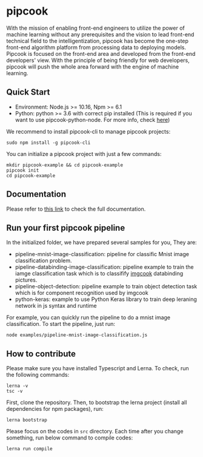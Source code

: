 # pipcook

With the mission of enabling front-end engineers to utilize the power of machine learning without any prerequisites and the vision to lead front-end technical field to the intelligentization, pipcook has become the one-step front-end algorithm platform from processing data to deploying models. Pipcook is focused on the front-end area and developed from the front-end developers' view. With the principle of being friendly for web developers, pipcook will push the whole area forward with the engine of machine learning.

## Quick Start

- Environment: Node.js >= 10.16, Npm >= 6.1
- Python: python >= 3.6 with correct pip installed (This is required if you want to use pipcook-python-node. For more info, check [here](https://github.com/alibaba/pipcook/wiki/%E6%83%B3%E8%A6%81%E4%BD%BF%E7%94%A8python%EF%BC%9F))

We recommend to install pipcook-cli to manage pipcook projects:
```
sudo npm install -g pipcook-cli
```

You can initialize a pipcook project with just a few commands:
```
mkdir pipcook-example && cd pipcook-example
pipcook init
cd pipcook-example
```

## Documentation

Please refer to [this link](https://github.com/alibaba/pipcook/wiki/Pipcook-%E6%98%AF%E4%BB%80%E4%B9%88%EF%BC%9F) to check the full documentation.


## Run your first pipcook pipeline
In the initialized folder, we have prepared several samples for you, They are:

- pipeline-mnist-image-classification: pipeline for classific Mnist image classification problem.
- pipeline-databinding-image-classification: pipeline example to train the iamge classification task which is to classifify [imgcook](https://www.imgcook.com/) databinding pictures.
- pipeline-object-detection: pipeline example to train object detection task which is for component recognition used by imgcook
- python-keras: example to use Python Keras library to train deep leraning network in js syntax and runtime

For example, you can quickly run the pipeline to do a mnist image classification. To start the pipeline, just run:
```
node examples/pipeline-mnist-image-classification.js
```

## How to contribute

Please make sure you have installed Typescript and Lerna. To check, run the following commands:
```
lerna -v
tsc -v
```

First, clone the repository. Then, to bootstrap the lerna project (install all dependencies for npm packages), run:
```
lerna bootstrap
```
Please focus on the codes in `src` directory. Each time after you change something, run below command to compile codes:
```
lerna run compile
```